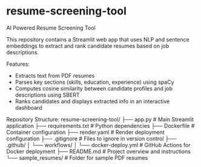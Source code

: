 # resume-screening-tool
AI Powered Resume Screening Tool

This repository contains a Streamlit web app that uses NLP and sentence embeddings to extract and rank candidate resumes based on job descriptions.

Features:
- Extracts text from PDF resumes
- Parses key sections (skills, education, experience) using spaCy
- Computes cosine similarity between candidate profiles and job descriptions using SBERT
- Ranks candidates and displays extracted info in an interactive dashboard

Repository Structure:
resume-screening-tool/
├── app.py                   # Main Streamlit application
├── requirements.txt         # Python dependencies
├── Dockerfile               # Container configuration
├── render.yaml              # Render deployment configuration
├── .gitignore               # Files to ignore in version control
├── .github/
│   └── workflows/
│       └── docker-deploy.yml  # GitHub Actions for Docker deployment
├── README.md                # Project overview and instructions
└── sample_resumes/          # Folder for sample PDF resumes
